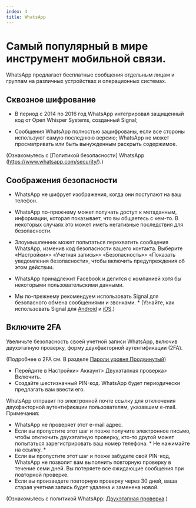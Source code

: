 ```yaml
---
index: 4
title: WhatsApp
---
```

# Самый популярный в мире инструмент мобильной связи.

WhatsApp предлагает бесплатные сообщения отдельным лицам и группам на различных устройствах и операционных системах.

## Сквозное шифрование

*   В период с 2014 по 2016 год WhatsApp интегрировал защищенный код от Open Whisper Systems, созданный Signal;

*   Сообщения WhatsApp полностью зашифрованы, если все стороны используют самую последнюю версию; WhatsApp не может просматривать или быть вынужденным раскрыть содержимое.

(Ознакомьтесь с [Политикой безопасности] WhatsApp (https://www.whatsapp.com/security/).)

## Соображения безопасности

*   WhatsApp не шифрует изображения, когда они поступают на ваш телефон.
*   WhatsApp по-прежнему может получать доступ к метаданным, информации, которая показывает, что вы общаетесь с кем-то. В некоторых случаях это может иметь негативные последствия для безопасности.
*   Злоумышленник может попытаться перехватить сообщения WhatsApp, изменив код безопасности вашего контакта. Выберите «Настройки»> «Учетная запись»> «Безопасность»> «Показать уведомления безопасности», чтобы включить предупреждения об этом действии.
*   WhatsApp принадлежит Facebook и делится с компанией хотя бы некоторыми пользовательскими данными.

* Мы по-прежнему рекомендуем использовать Signal для безопасного обмена сообщениями и звонками. * (Узнайте, как использовать Signal для [Android](umbrella://tools/messaging/s_signal-for-android.md) и [iOS](umbrella://tools/messaging/s_signal-for-ios.md).)

## Включите 2FA

Увеличьте безопасность своей учетной записи WhatsApp, включив двухэтапную проверку, форму двухфакторной аутентификации (2FA).

(Подробнее о 2FA см. В разделе [Пароли уровня Продвинутый](umbrella://information/passwords/advanced))

*   Перейдите в Настройки> Аккаунт> Двухэтапная проверка> Включить.
*   Создайте шестизначный PIN-код. WhatsApp будет периодически предлагать вам ввести его.

WhatsApp отправит по электронной почте ссылку для отключения двухфакторной аутентификации пользователям, указавшим e-mail. Примечания:

*   WhatsApp не проверяет этот e-mail адрес.
*   Если вы пропустите этот шаг и позже получите электронное письмо, чтобы отключить двухэтапную проверку, кто-то другой может попытаться зарегистрировать ваш номер телефона. * Не нажимайте на ссылку. *
*   Если вы пропустите этот шаг и позже забудете свой PIN-код, WhatsApp не позволит вам выполнить повторную проверку в течение семи дней. Вы потеряете все ожидающие сообщения при повторной проверке.
*   Если вы произведете повторную проверку через 30 дней, ваша старая учетная запись будет удалена и заменена новой.

(Ознакомьтесь с политикой WhatsApp: [Двухэтапная проверка](https://faq.whatsapp.com/en/general/26000021/?category=5245245).)